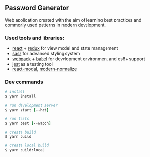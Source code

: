 ## Password Generator

Web application created with the aim of learning best practices and commonly used patterns in modern development.

### Used tools and libraries:

- [react](https://reactjs.org/) + [redux](https://redux.js.org/) for view model and state management
- [sass](https://sass-lang.com/) for advanced styling system
- [webpack](https://webpack.js.org/) + [babel](https://babeljs.io/) for development environment and es6+ support
- [jest](https://facebook.github.io/jest/) as a testing tool
- [react-modal](https://github.com/reactjs/react-modal), [modern-normalize](https://github.com/sindresorhus/modern-normalize)

### Dev commands

```tcl
# install
$ yarn install

# run development server
$ yarn start [--hot]

# run tests
$ yarn test [--watch]

# create build
$ yarn build

# create local build
$ yarn build:local
```
